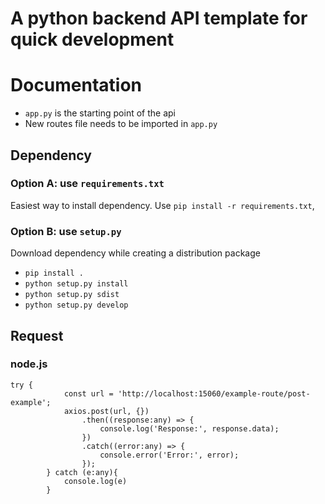 # A python backend API template for quick development

# Documentation

- `app.py` is the starting point of the api
- New routes file needs to be imported in `app.py`

## Dependency
### Option A: use `requirements.txt`
Easiest way to install dependency. Use `pip install -r requirements.txt`,

### Option B: use `setup.py`
Download dependency while creating a distribution package
- `pip install .`
- `python setup.py install`
- `python setup.py sdist`
- `python setup.py develop`

## Request

### node.js
```        
try {
            const url = 'http://localhost:15060/example-route/post-example';
            axios.post(url, {})
                .then((response:any) => {
                    console.log('Response:', response.data);
                })
                .catch((error:any) => {
                    console.error('Error:', error);
                });
        } catch (e:any){
            console.log(e)
        }
```